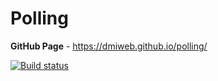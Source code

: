 # Polling

**GitHub Page** - https://dmiweb.github.io/polling/

[![Build status](https://ci.appveyor.com/api/projects/status/j4irr5l0e2adgio2?svg=true)](https://ci.appveyor.com/project/dmiweb/polling)
